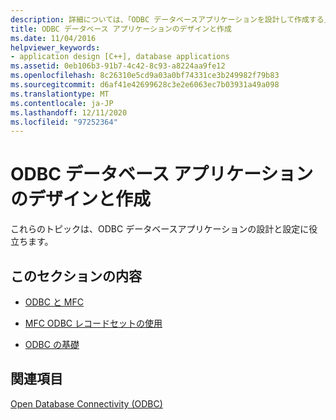 ```yaml
---
description: 詳細については、「ODBC データベースアプリケーションを設計して作成する」を参照してください。
title: ODBC データベース アプリケーションのデザインと作成
ms.date: 11/04/2016
helpviewer_keywords:
- application design [C++], database applications
ms.assetid: 0eb106b3-91b7-4c42-8c93-a8224aa9fe12
ms.openlocfilehash: 8c26310e5cd9a03a0bf74331ce3b249982f79b83
ms.sourcegitcommit: d6af41e42699628c3e2e6063ec7b03931a49a098
ms.translationtype: MT
ms.contentlocale: ja-JP
ms.lasthandoff: 12/11/2020
ms.locfileid: "97252364"
---
```

# <a name="design-and-create-an-odbc-database-application"></a>ODBC データベース アプリケーションのデザインと作成

これらのトピックは、ODBC データベースアプリケーションの設計と設定に役立ちます。

## <a name="in-this-section"></a>このセクションの内容

- [ODBC と MFC](../../data/odbc/odbc-and-mfc.md)

- [MFC ODBC レコードセットの使用](../../data/odbc/use-mfc-odbc-recordsets.md)

- [ODBC の基礎](../../data/odbc/odbc-basics.md)

## <a name="see-also"></a>関連項目

[Open Database Connectivity (ODBC)](../../data/odbc/open-database-connectivity-odbc.md)
